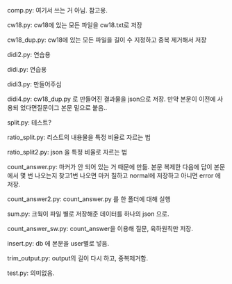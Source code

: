 comp.py: 여기서 쓰는 거 아님. 참고용.

cw18.py: cw18에 있는 모든 파일을 cw18.txt로 저장

cw18_dup.py: cw18에 있는 모든 파일을 길이 수 지정하고 중복 제거해서 저장

didi2.py: 연습용

didi.py: 연습용

didi3.py: 만들어주심

didi4.py: cw18_dup.py 로 만들어진 결과물을 json으로 저장. 만약 본문이 이전에 사용되 었다면질문이그 본문 밑으로 붙음..

split.py: 테스트?

ratio_split.py: 리스트의 내용물을 특정 비율로 자르는 법

ratio_split2.py: json 을 특정 비율로 자르는 법

count_answer.py: 마커가 안 되어 있는 거 때문에 만듦. 본문 복제한 다음에 답이 본문에서 몇 번 나오는지 찾고1번 나오면 마커 칠하고 normal에 저장하고  아니면 error 에 저장.

count_answer2.py: count_answer.py 를 한 폴더에 대해 실행

sum.py: 크웍이 파일 별로 저장해준 데이터를 하나의 json 으로.

count_answer_sw.py: count_answer을 이용해 질문, 육하원칙만 저장.

insert.py: db 에 본문을 user별로 넣음.

trim_output.py: output의 길이 다시 하고, 중복제거함.

test.py: 의미없음.
